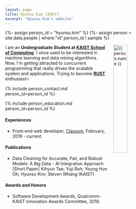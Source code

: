 ```yaml
---
layout: page
title: Hyunsu Kim (김현수)
excerpt: "Hyunsu Kim's website"
---
```


{%- assign person_id = "hyunsu.kim" %}
{%- assign person = site.data.people | where:"id",person_id | sample %}

<img align="right" style="width: 30%; padding-left: 3%;" src="{{ site.baseurl}}/assets/hyunsu.kim.jpeg" alt="{{ person.name }}">

I am an **Undergraduate Student at [KAIST School of Computing](https://cs.kaist.ac.kr)**.
I once used to be interested in machine learning and data mining algorithms.
Now, I'm getting attracted to concurrent programming that really drives the scalable system and applications.
Trying to become **[RUST](rust-lang.org)** enthusiast:fire:


{% include person_contact.md person_id=person_id %}


{% include person_education.md person_id=person_id %}


#### Experiences

- Front-end web developer, [Classum](https://classum.com), February, 2019 - current.


#### Publications

- Data Cleaning for Accurate, Fair, and Robust Models: A Big Data - AI Integration Approach [Short Paper]
Kihyun Tae; Yuji Roh; Young Hun Oh; *Hyunsu Kim*; Steven Whang (KAIST)

#### Awards and Honors

- Software Development Awards, Qualcomm-KAIST Innovation Awards Committee, 2018.